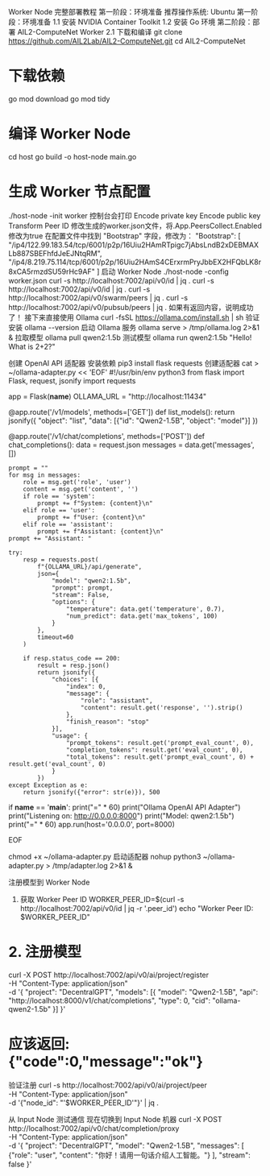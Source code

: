 Worker Node 完整部署教程
第一阶段：环境准备
推荐操作系统: Ubuntu 
第一阶段：环境准备
1.1 安装 NVIDIA Container Toolkit
1.2 安装 Go 环境
第二阶段：部署 AIL2-ComputeNet Worker
2.1 下载和编译
git clone https://github.com/AIL2Lab/AIL2-ComputeNet.git
cd AIL2-ComputeNet
# 下载依赖
go mod download
go mod tidy
# 编译 Worker Node
cd host
go build -o host-node main.go
# 生成 Worker 节点配置
./host-node -init worker
控制台会打印
Encode private key
Encode public key
Transform Peer ID
修改生成的worker.json文件，将.App.PeersCollect.Enabled修改为true
在配置文件中找到 "Bootstrap" 字段，修改为：
"Bootstrap": [
    "/ip4/122.99.183.54/tcp/6001/p2p/16Uiu2HAmRTpigc7jAbsLndB2xDEBMAXLb887SBEFhfdJeEJNtqRM",
    "/ip4/8.219.75.114/tcp/6001/p2p/16Uiu2HAmS4CErxrmPryJbbEX2HFQbLK8r8xCA5rmzdSU59rHc9AF"
  ]
启动 Worker Node
./host-node -config worker.json
curl -s http://localhost:7002/api/v0/id | jq .
curl -s http://localhost:7002/api/v0/id | jq .
curl -s http://localhost:7002/api/v0/swarm/peers | jq .
curl -s http://localhost:7002/api/v0/pubsub/peers | jq .
如果有返回内容，说明成功了！
接下来直接使用 Ollama
curl -fsSL https://ollama.com/install.sh | sh
验证安装
ollama --version
启动 Ollama 服务
ollama serve > /tmp/ollama.log 2>&1 &
拉取模型
ollama pull qwen2:1.5b
测试模型
ollama run qwen2:1.5b "Hello! What is 2+2?"

创建 OpenAI API 适配器
安装依赖
pip3 install flask requests
创建适配器
cat > ~/ollama-adapter.py << 'EOF'
#!/usr/bin/env python3
from flask import Flask, request, jsonify
import requests

app = Flask(__name__)
OLLAMA_URL = "http://localhost:11434"

@app.route('/v1/models', methods=['GET'])
def list_models():
    return jsonify({
        "object": "list",
        "data": [{"id": "Qwen2-1.5B", "object": "model"}]
    })

@app.route('/v1/chat/completions', methods=['POST'])
def chat_completions():
    data = request.json
    messages = data.get('messages', [])
    
    prompt = ""
    for msg in messages:
        role = msg.get('role', 'user')
        content = msg.get('content', '')
        if role == 'system':
            prompt += f"System: {content}\n"
        elif role == 'user':
            prompt += f"User: {content}\n"
        elif role == 'assistant':
            prompt += f"Assistant: {content}\n"
    prompt += "Assistant: "
    
    try:
        resp = requests.post(
            f"{OLLAMA_URL}/api/generate",
            json={
                "model": "qwen2:1.5b",
                "prompt": prompt,
                "stream": False,
                "options": {
                    "temperature": data.get('temperature', 0.7),
                    "num_predict": data.get('max_tokens', 100)
                }
            },
            timeout=60
        )
        
        if resp.status_code == 200:
            result = resp.json()
            return jsonify({
                "choices": [{
                    "index": 0,
                    "message": {
                        "role": "assistant",
                        "content": result.get('response', '').strip()
                    },
                    "finish_reason": "stop"
                }],
                "usage": {
                    "prompt_tokens": result.get('prompt_eval_count', 0),
                    "completion_tokens": result.get('eval_count', 0),
                    "total_tokens": result.get('prompt_eval_count', 0) + result.get('eval_count', 0)
                }
            })
    except Exception as e:
        return jsonify({"error": str(e)}), 500

if __name__ == '__main__':
    print("=" * 60)
    print("Ollama OpenAI API Adapter")
    print("Listening on: http://0.0.0.0:8000")
    print("Model: qwen2:1.5b")
    print("=" * 60)
    app.run(host='0.0.0.0', port=8000)

EOF

chmod +x ~/ollama-adapter.py
启动适配器
nohup python3 ~/ollama-adapter.py > /tmp/adapter.log 2>&1 &

注册模型到 Worker Node
1. 获取 Worker Peer ID
WORKER_PEER_ID=$(curl -s http://localhost:7002/api/v0/id | jq -r '.peer_id')
echo "Worker Peer ID: $WORKER_PEER_ID"
# 2. 注册模型
curl -X POST http://localhost:7002/api/v0/ai/project/register \
  -H "Content-Type: application/json" \
  -d '{
    "project": "DecentralGPT",
    "models": [{
      "model": "Qwen2-1.5B",
      "api": "http://localhost:8000/v1/chat/completions",
      "type": 0,
      "cid": "ollama-qwen2-1.5b"
    }]
  }'

# 应该返回: {"code":0,"message":"ok"}
验证注册
curl -s http://localhost:7002/api/v0/ai/project/peer \
  -H "Content-Type: application/json" \
  -d '{"node_id": "'$WORKER_PEER_ID'"}' | jq .

从 Input Node 测试通信
现在切换到 Input Node 机器
curl -X POST http://localhost:7002/api/v0/chat/completion/proxy \
  -H "Content-Type: application/json" \
  -d '{
    "project": "DecentralGPT",
    "model": "Qwen2-1.5B",
    "messages": [
      {"role": "user", "content": "你好！请用一句话介绍人工智能。"}
    ],
    "stream": false
  }'
